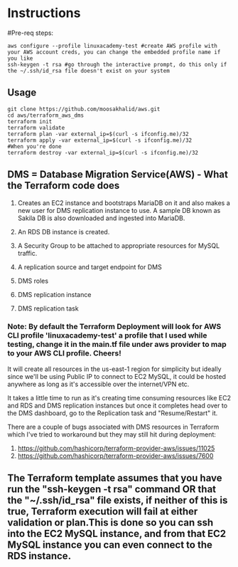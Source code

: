 # Instructions

#Pre-req steps:
```
aws configure --profile linuxacademy-test #create AWS profile with your AWS account creds, you can change the embedded profile name if you like
ssh-keygen -t rsa #go through the interactive prompt, do this only if the ~/.ssh/id_rsa file doesn't exist on your system
```
## Usage
```
git clone https://github.com/moosakhalid/aws.git
cd aws/terraform_aws_dms
terraform init
terraform validate
terraform plan -var external_ip=$(curl -s ifconfig.me)/32
terraform apply -var external_ip=$(curl -s ifconfig.me)/32
#When you're done
terraform destroy -var external_ip=$(curl -s ifconfig.me)/32
```

## DMS = Database Migration Service(AWS) - What the Terraform code does

1) Creates an EC2 instance and bootstraps MariaDB on it and also makes a new user for DMS replication instance to use. 
   A sample DB known as Sakila DB is also downloaded and ingested into MariaDB.

2) An RDS DB instance is created.

3) A Security Group to be attached to appropriate resources for MySQL traffic.

4) A replication source and target endpoint for DMS

5) DMS roles

6) DMS replication instance

7) DMS replication task

### Note: By default the Terraform Deployment will look for AWS CLI profile 'linuxacademy-test' a profile that I used while testing, change it in the main.tf file under aws provider to map to your AWS CLI profile. Cheers!

It will create all resources in the us-east-1 region for simplicity but ideally since we'll be using Public IP to connect to EC2 MySQL, it could be hosted anywhere as long as it's accessible over the internet/VPN etc.

It takes a little time to run as it's creating time consuming resources like EC2 and RDS and DMS replication instances but once it completes head over to the DMS dashboard, go to the Replication task and "Resume/Restart" it.

There are a couple of bugs associated with DMS resources in Terraform which I've tried to workaround but they may still hit during deployment:

1. https://github.com/hashicorp/terraform-provider-aws/issues/11025
2. https://github.com/hashicorp/terraform-provider-aws/issues/7600

## The Terraform template assumes that you have run the "ssh-keygen -t rsa" command OR that the "~/.ssh/id_rsa" file exists, if neither of this is true, Terraform execution will fail at either validation or plan.This is done so you can ssh into the EC2 MySQL instance, and from that EC2 MySQL instance you can even connect to the RDS instance.
